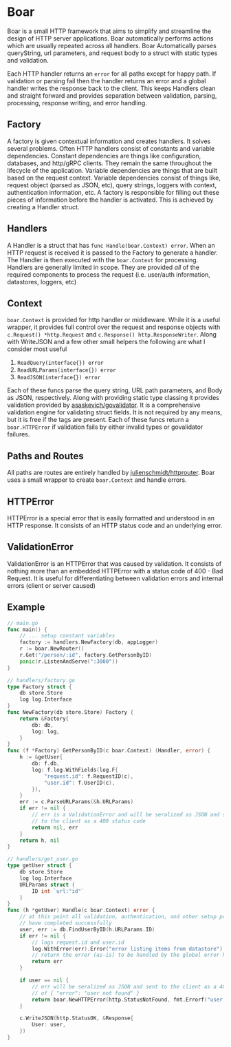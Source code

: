 # Boar

Boar is a small HTTP framework that aims to simplify and streamline the design of HTTP server applications. Boar automatically performs actions which are usually repeated across all handlers. Boar Automatically parses queryString, url parameters, and request body to a struct with static types and validation.

Each HTTP handler returns an `error` for all paths except for happy path. If validation or parsing fail then the handler returns an error and a global handler writes the response back to the client. This keeps Handlers clean and straight forward and provides separation between validation, parsing, processing, response writing, and error handling. 

## Factory

A factory is given contextual information and creates handlers. It solves several problems. Often HTTP handlers consist of constants and variable dependencies. Constant dependencies are things like configuration, databases, and http/gRPC clients. They remain the same throughout the lifecycle of the application. Variable dependencies are things that are built based on the request context. Variable dependencies consist of things like, request object (parsed as JSON, etc), query strings, loggers with context, authentication information, etc. A factory is responsible for filling out these pieces of information before the handler is activated. This is achieved by creating a Handler struct. 

## Handlers

A Handler is a struct that has  `func Handle(boar.Context) error`. When an HTTP request is received it is passed to the Factory to generate a handler. The Handler is then executed with the `boar.Context` for processing. Handlers are generally limited in scope. They are provided _all_ of the required components to process the request (i.e. user/auth information, datastores, loggers, etc)

## Context

`boar.Context` is provided for http handler or middleware. While it is a useful wrapper, it provides full control over the request and response objects with `c.Request() *http.Request` and `c.Response() http.ResponseWriter`. Along with WriteJSON and a few other small helpers the following are what I consider most useful

1. `ReadQuery(interface{}) error`
2. `ReadURLParams(interface{}) error`
3. `ReadJSON(interface{}) error`

Each of these funcs parse the query string, URL path parameters, and Body as JSON, respectively. Along with providing static type classing it provides validation provided by [asaskevich/govalidator](https://github.com/asaskevich/govalidator). It is a comprehensive validation engine for validating struct fields. It is not required by any means, but it is free if the tags are present. Each of these funcs return a `boar.HTTPError` if validation fails by either invalid types or govalidator failures. 

## Paths and Routes

All paths are routes are entirely handled by [julienschmidt/httprouter](https://github.com/julienschmidt/httprouter). Boar uses a small wrapper to create `boar.Context` and handle errors. 

## HTTPError

HTTPError is a special error that is easily formatted and understood in an HTTP response. It consists of an HTTP status code and an underlying error. 

## ValidationError

ValidationError is an HTTPError that was caused by validation. It consists of nothing more than an embedded HTTPError with a status code of 400 - Bad Request. It is useful for differentiating between validation errors and internal errors (client or server caused)

## Example
```go
// main.go
func main() {
    // ... setup constant variables
    factory := handlers.NewFactory(db, appLogger)
    r := boar.NewRouter()
    r.Get("/person/:id", factory.GetPersonByID)
    panic(r.ListenAndServe(":3000"))
}

// handlers/factory.go
type Factory struct {
    db store.Store
    log log.Interface
}
func NewFactory(db store.Store) Factory {
    return &Factory{
        db: db,
        log: log,
    }
}
func (f *Factory) GetPersonByID(c boar.Context) (Handler, error) {
    h := &getUser{
        db: f.db,
        log: f.log.WithFields(log.F{
            "request.id": f.RequestID(c),
            "user.id": f.UserID(c),
        }),
    }
    err := c.ParseURLParams(&h.URLParams)
    if err != nil {
        // err is a ValidationError and will be seralized as JSON and sent
        // to the client as a 400 status code
        return nil, err
    }
    return h, nil
}

// handlers/get_user.go
type getUser struct {
    db store.Store
    log log.Interface
    URLParams struct {
        ID int `url:"id"`
    }
}
func (h *getUser) Handle(c boar.Context) error {
    // at this point all validation, authentication, and other setup processes
    // have completed successfully
    user, err := db.FindUserByID(h.URLParams.ID)
    if err != nil {
        // logs request.id and user.id
        log.WithError(err).Error("error listing items from datastore")
        // return the error (as-is) to be handled by the global error handler
        return err
    }

    if user == nil {
        // err will be seralized as JSON and sent to the client as a 404 with a body
        // of { "error": "user not found" }
        return boar.NewHTTPError(http.StatusNotFound, fmt.Errorf("user not found"))
    }

    c.WriteJSON(http.StatusOK, &Response{
        User: user,
    })
}
```

